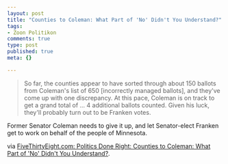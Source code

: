 ```yaml
--- 
layout: post
title: "Counties to Coleman: What Part of 'No' Didn't You Understand?"
tags: 
- Zoon Politikon
comments: true
type: post
published: true
meta: {}

---
```

<blockquote>So far, the counties appear to have sorted through about 150 ballots from Coleman's list of 650 [incorrectly managed ballots], and they've come up with one discrepancy. At this pace, Coleman is on track to get a grand total of ... 4 additional ballots counted. Given his luck, they'll probably turn out to be Franken votes.</blockquote>
Former Senator Coleman needs to give it up, and let Senator-elect Franken get to work on behalf of the people of Minnesota.

via <a href="http://www.fivethirtyeight.com/2009/01/counties-to-coleman-what-part-of-no.html">FiveThirtyEight.com: Politics Done Right: Counties to Coleman: What Part of 'No' Didn't You Understand?</a>.
